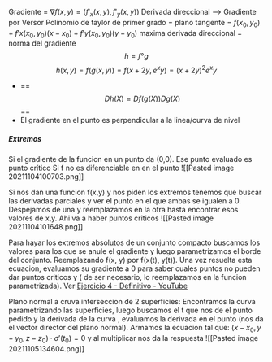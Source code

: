 Gradiente = $∇f(x,y)=(f'_x (x,y),f'_y (x,y))$
Derivada direccional --> Gradiente por Versor
Polinomio de taylor de primer grado = plano tangente = $f(x_0, y_0)+f'x(x_0, y_0)(x-x_0)+f'y(x_0, y_0)(y-y_0)$
maxima derivada direccional = norma del gradiente
$$h=f ° g$$
$$h(x,y)=f(g(x,y))=f(x+2y,e^xy )=(x+2y)^2 e^xy$$
- ==$$Dh(X)=Df(g(X)) Dg(X)$$==
- El gradiente en el punto es perpendicular a la linea/curva de nivel



##### Extremos
Si el gradiente de la funcion en un punto da (0,0). Ese punto evaluado es punto crítico
Si f no es diferenciable en en el punto
![[Pasted image 20211104100703.png]]

Si nos dan una funcion f(x,y) y nos piden los extremos tenemos que buscar las derivadas parciales y ver el punto en el que ambas se igualen a 0. Despejamos de una y reemplazamos en la otra hasta encontrar esos valores de x,y. Ahi va a haber puntos criticos
![[Pasted image 20211104101648.png]]


Para hayar los extremos absolutos de un conjunto compacto buscamos los valores para los que se anule el gradiente y luego parametrizamos  el borde del conjunto. Reemplazando f(x, y) por f(x(t), y(t)). Una vez resuelta esta ecuacion, evaluamos su gradiente a 0 para saber cuales puntos no pueden dar puntos criticos y ( de ser necesario, lo reemplazamos en la funcion parametrizada). Ver [Ejercicio 4 - Definitivo - YouTube](https://www.youtube.com/watch?v=rmAfdBE76-0&ab_channel=MartinMaulhardt)



Plano normal a cruva interseccion de 2 superficies:
Encontramos la curva parametrizando las superficies, luego buscamos el t que nos de el punto pedido y la derivada de la curva , evaluamos la derivada en el punto (nos da el vector director del plano normal). Armamos la ecuacion tal que: $(x−x_0,y−y_0,z−z_0)⋅σ'(t_0)=0$ y al multiplicar nos da la respuesta
![[Pasted image 20211105134604.png]]